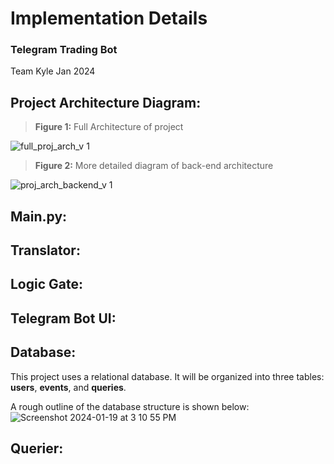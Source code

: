 # Implementation Details
### Telegram Trading Bot
Team Kyle Jan 2024

## Project Architecture Diagram:
> **Figure 1:** Full Architecture of project 

![full_proj_arch_v 1](https://github.com/adam-gill/tg_trading_bot/assets/81604772/15105e87-8949-4c2e-b315-5a15ac33b2bf)

> **Figure 2:** More detailed diagram of back-end architecture

![proj_arch_backend_v 1](https://github.com/adam-gill/tg_trading_bot/assets/81604772/f50cc265-209e-4388-b86c-fcdeb3fdaac2)

## Main.py:

## Translator:
## Logic Gate:
## Telegram Bot UI:

## Database:
This project uses a relational database. It will be organized into three tables: **users**, **events**, and **queries**.

A rough outline of the database structure is shown below:
![Screenshot 2024-01-19 at 3 10 55 PM](https://github.com/adam-gill/tg_trading_bot/assets/81604772/1e94b320-315a-4233-bd5f-c2363181a87e)

## Querier:
